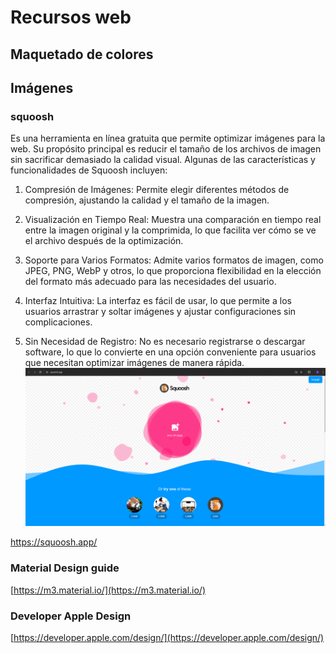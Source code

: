 # Recursos web
## Maquetado de colores

## Imágenes
### squoosh 
Es una herramienta en línea gratuita que permite optimizar imágenes para la web. Su propósito principal es reducir el tamaño de los archivos de imagen sin sacrificar demasiado la calidad visual. Algunas de las características y funcionalidades de Squoosh incluyen:
1. Compresión de Imágenes: Permite elegir diferentes métodos de compresión, ajustando la calidad y el tamaño de la imagen.

2. Visualización en Tiempo Real: Muestra una comparación en tiempo real entre la imagen original y la comprimida, lo que facilita ver cómo se ve el archivo después de la optimización.

3. Soporte para Varios Formatos: Admite varios formatos de imagen, como JPEG, PNG, WebP y otros, lo que proporciona flexibilidad en la elección del formato más adecuado para las necesidades del usuario.

4. Interfaz Intuitiva: La interfaz es fácil de usar, lo que permite a los usuarios arrastrar y soltar imágenes y ajustar configuraciones sin complicaciones.

5. Sin Necesidad de Registro: No es necesario registrarse o descargar software, lo que lo convierte en una opción conveniente para usuarios que necesitan optimizar imágenes de manera rápida.
![preview squoosh](./images/squoosh.png)
<div style={{"text-align":"center"}}>
    <a href="https://squoosh.app/">https://squoosh.app/</a>
</div>

### Material Design guide
[https://m3.material.io/](https://m3.material.io/)

### Developer Apple Design
[https://developer.apple.com/design/](https://developer.apple.com/design/)